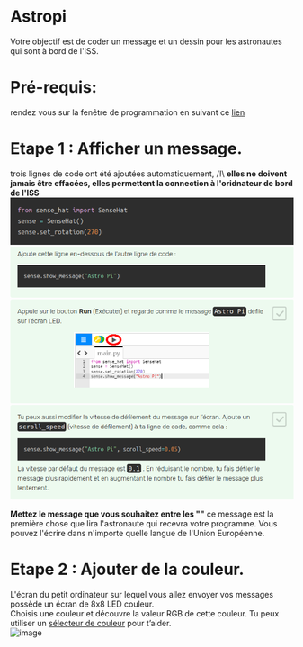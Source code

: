 # Astropi
Votre objectif est de coder un message et un dessin pour les astronautes qui sont à bord de l'ISS.  
# Pré-requis:  
rendez vous sur la fenêtre de programmation en suivant ce [lien](https://trinket.io/mission-zero)  
# Etape 1 : Afficher un message.  
trois lignes de code ont été ajoutées automatiquement, /!\ **elles ne doivent jamais être effacées, elles permettent la connection à l'oridnateur de bord de l'ISS**  
![image](https://github.com/Svt-lim/Astropi/blob/master/images/1.png)  
![image](https://github.com/Svt-lim/Astropi/blob/master/images/2.png)  
![image](https://github.com/Svt-lim/Astropi/blob/master/images/3.png)  
![image](https://github.com/Svt-lim/Astropi/blob/master/images/4.png)  

**Mettez le message que vous souhaitez entre les ""** ce message est la première chose que lira l'astronaute qui recevra votre programme. Vous pouvez l'écrire dans n'importe quelle langue de l'Union Européenne.  
# Etape 2 : Ajouter de la couleur.  
L'écran du petit ordinateur sur lequel vous allez envoyer vos messages possède un écran de 8x8 LED couleur.  
Choisis une couleur et découvre la valeur RGB de cette couleur. Tu peux utiliser un [sélecteur de couleur](https://www.w3schools.com/colors/colors_rgb.asp) pour t’aider.  
![image](https://www.w3schools.com/colors/colors_rgb.asp)  

